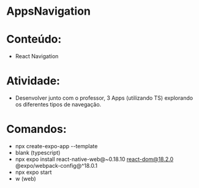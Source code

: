 # AppsNavigation

# Conteúdo:
- React Navigation

# Atividade:
- Desenvolver junto com o professor, 3 Apps (utilizando TS) explorando os diferentes tipos de navegação. 

# Comandos:
- npx create-expo-app --template
- blank (typescript)
- npx expo install react-native-web@~0.18.10 react-dom@18.2.0 @expo/webpack-config@^18.0.1
- npx expo start
- w (web)
